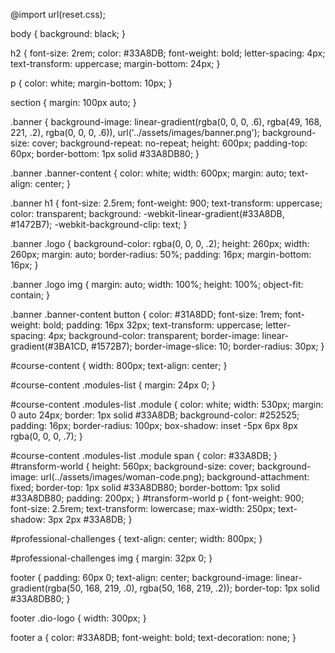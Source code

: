 @import url(reset.css);

body {
    background: black;
}

h2 {
    font-size: 2rem;
    color: #33A8DB;
    font-weight: bold;
    letter-spacing: 4px;
    text-transform: uppercase;
    margin-bottom: 24px;
}

p {
    color: white;
    margin-bottom: 10px;
}

section {
    margin: 100px auto;
}

.banner {
    background-image: linear-gradient(rgba(0, 0, 0, .6), rgba(49, 168, 221, .2), rgba(0, 0, 0, .6)), url('../assets/images/banner.png');
    background-size: cover;
    background-repeat: no-repeat;
    height: 600px;
    padding-top: 60px;
    border-bottom: 1px solid #33A8DB80;
}

.banner .banner-content {
    color: white;
    width: 600px;
    margin: auto;
    text-align: center;
}

.banner h1 {
    font-size: 2.5rem;
    font-weight: 900;
    text-transform: uppercase;
    color: transparent;
    background: -webkit-linear-gradient(#33A8DB, #1472B7);
    -webkit-background-clip: text;
}

.banner .logo {
    background-color: rgba(0, 0, 0, .2);
    height: 260px;
    width: 260px;
    margin: auto;
    border-radius: 50%;
    padding: 16px;
    margin-bottom: 16px;
}

.banner .logo img {
    margin: auto;
    width: 100%;
    height: 100%;
    object-fit: contain;
}

.banner .banner-content button {
    color: #31A8DD;
    font-size: 1rem;
    font-weight: bold;
    padding: 16px 32px;
    text-transform: uppercase;
    letter-spacing: 4px;
    background-color: transparent;
    border-image: linear-gradient(#3BA1CD, #1572B7);
    border-image-slice: 10;
    border-radius: 30px;
}

#course-content {
    width: 800px;
    text-align: center;
}

#course-content .modules-list {
    margin: 24px 0;
}

#course-content .modules-list .module {
    color: white;
    width: 530px;
    margin: 0 auto 24px;
    border: 1px solid #33A8DB;
    background-color: #252525;
    padding: 16px;
    border-radius: 100px;
    box-shadow: inset -5px 6px 8px rgba(0, 0, 0, .7);
}

#course-content .modules-list .module span {
    color: #33A8DB;
}
#transform-world {
    height: 560px;
    background-size: cover;
    background-image: url(../assets/images/woman-code.png);
    background-attachment: fixed;
    border-top: 1px solid #33A8DB80;
    border-bottom: 1px solid #33A8DB80;
    padding: 200px;
}
#transform-world p {
    font-weight: 900;
    font-size: 2.5rem;
    text-transform: lowercase;
    max-width: 250px;
    text-shadow: 3px 2px #33A8DB;
}

#professional-challenges {
    text-align: center;
    width: 800px;
}

#professional-challenges img {
    margin: 32px 0;
}

footer {
    padding: 60px 0;
    text-align: center;
    background-image: linear-gradient(rgba(50, 168, 219, .0), rgba(50, 168, 219, .2));
    border-top: 1px solid #33A8DB80;
}

footer .dio-logo {
    width: 300px;
}

footer a {
    color: #33A8DB;
    font-weight: bold;
    text-decoration: none;
}
